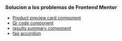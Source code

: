 ### Solucion a los problemas de Frontend Mentor

- [Product preview card component](https://alejandrvilla.github.io/Frontend_Mentor/product-preview-card-component-main/)
- [Qr code component](https://alejandrvilla.github.io/Frontend_Mentor/qr-code-component-main/)
- [results summary component](https://alejandrvilla.github.io/Frontend_Mentor/results-summary-component-main/)
- [faq accordion](https://alejandrvilla.github.io/Frontend_Mentor//faq-accordion-main/)